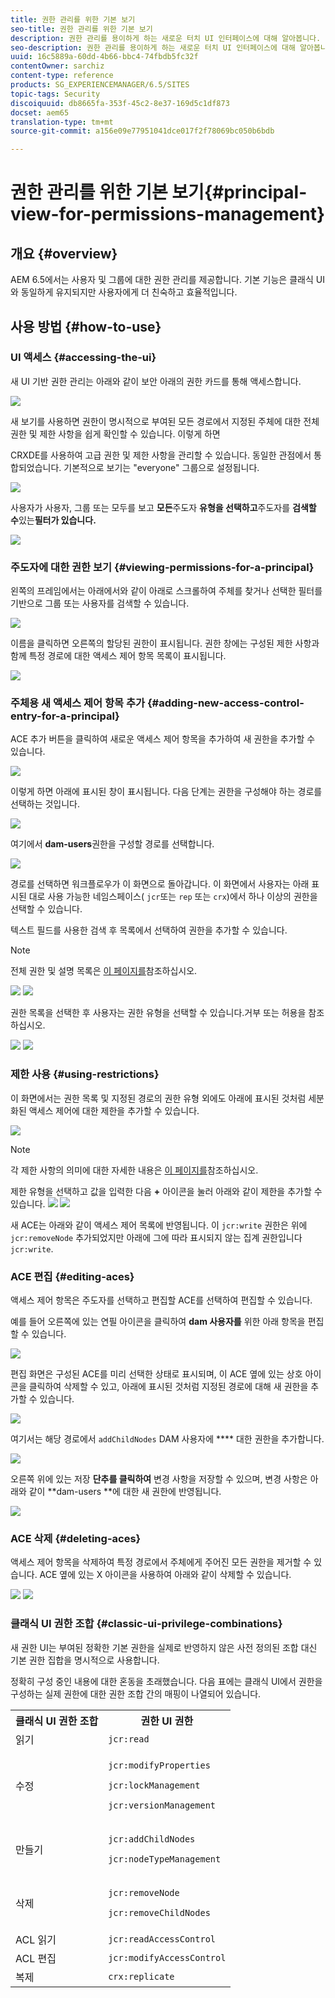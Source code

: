```yaml
---
title: 권한 관리를 위한 기본 보기
seo-title: 권한 관리를 위한 기본 보기
description: 권한 관리를 용이하게 하는 새로운 터치 UI 인터페이스에 대해 알아봅니다.
seo-description: 권한 관리를 용이하게 하는 새로운 터치 UI 인터페이스에 대해 알아봅니다.
uuid: 16c5889a-60dd-4b66-bbc4-74fbdb5fc32f
contentOwner: sarchiz
content-type: reference
products: SG_EXPERIENCEMANAGER/6.5/SITES
topic-tags: Security
discoiquuid: db8665fa-353f-45c2-8e37-169d5c1df873
docset: aem65
translation-type: tm+mt
source-git-commit: a156e09e77951041dce017f2f78069bc050b6bdb

---
```



# 권한 관리를 위한 기본 보기{#principal-view-for-permissions-management}

## 개요 {#overview}

AEM 6.5에서는 사용자 및 그룹에 대한 권한 관리를 제공합니다. 기본 기능은 클래식 UI와 동일하게 유지되지만 사용자에게 더 친숙하고 효율적입니다.

## 사용 방법 {#how-to-use}

### UI 액세스 {#accessing-the-ui}

새 UI 기반 권한 관리는 아래와 같이 보안 아래의 권한 카드를 통해 액세스합니다.

![](assets/screen_shot_2019-03-17at63333pm.png)

새 보기를 사용하면 권한이 명시적으로 부여된 모든 경로에서 지정된 주체에 대한 전체 권한 및 제한 사항을 쉽게 확인할 수 있습니다. 이렇게 하면

CRXDE를 사용하여 고급 권한 및 제한 사항을 관리할 수 있습니다. 동일한 관점에서 통합되었습니다. 기본적으로 보기는 &quot;everyone&quot; 그룹으로 설정됩니다.

![](assets/unu-1.png)

사용자가 사용자, 그룹 또는 모두를 보고 **모든**&#x200B;주도자 **유형을 선택하고**&#x200B;주도자를 **검색할 수**&#x200B;있는&#x200B;**필터가 있습니다.**

![](assets/image2019-3-20_23-52-51.png)

### 주도자에 대한 권한 보기 {#viewing-permissions-for-a-principal}

왼쪽의 프레임에서는 아래에서와 같이 아래로 스크롤하여 주체를 찾거나 선택한 필터를 기반으로 그룹 또는 사용자를 검색할 수 있습니다.

![](assets/doi-1.png)

이름을 클릭하면 오른쪽의 할당된 권한이 표시됩니다. 권한 창에는 구성된 제한 사항과 함께 특정 경로에 대한 액세스 제어 항목 목록이 표시됩니다.

![](assets/trei-1.png)

### 주체용 새 액세스 제어 항목 추가 {#adding-new-access-control-entry-for-a-principal}

ACE 추가 버튼을 클릭하여 새로운 액세스 제어 항목을 추가하여 새 권한을 추가할 수 있습니다.

![](assets/patru.png)

이렇게 하면 아래에 표시된 창이 표시됩니다. 다음 단계는 권한을 구성해야 하는 경로를 선택하는 것입니다.

![](assets/cinci-1.png)

여기에서 **dam-users**&#x200B;권한을 구성할 경로를 선택합니다.

![](assets/sase-1.png)

경로를 선택하면 워크플로우가 이 화면으로 돌아갑니다. 이 화면에서 사용자는 아래 표시된 대로 사용 가능한 네임스페이스( `jcr`또는 `rep` 또는 `crx`)에서 하나 이상의 권한을 선택할 수 있습니다.

텍스트 필드를 사용한 검색 후 목록에서 선택하여 권한을 추가할 수 있습니다.

>[!NOTE]
>
>전체 권한 및 설명 목록은 [이 페이지를](/help/sites-administering/user-group-ac-admin.md#access-right-management)참조하십시오.

![](assets/image2019-3-21_0-5-47.png) ![](assets/image2019-3-21_0-6-53.png)

권한 목록을 선택한 후 사용자는 권한 유형을 선택할 수 있습니다.거부 또는 허용을 참조하십시오.

![](assets/screen_shot_2019-03-17at63938pm.png) ![](assets/screen_shot_2019-03-17at63947pm.png)

### 제한 사용 {#using-restrictions}

이 화면에서는 권한 목록 및 지정된 경로의 권한 유형 외에도 아래에 표시된 것처럼 세분화된 액세스 제어에 대한 제한을 추가할 수 있습니다.

![](assets/image2019-3-21_1-4-14.png)

>[!NOTE]
>
>각 제한 사항의 의미에 대한 자세한 내용은 [이 페이지를](/help/sites-administering/user-group-ac-admin.md#restrictions)참조하십시오.

제한 유형을 선택하고 값을 입력한 다음 **+** 아이콘을 눌러 아래와 같이 제한을 추가할 수 있습니다. ![](assets/sapte-1.png) ![](assets/opt-1.png)

새 ACE는 아래와 같이 액세스 제어 목록에 반영됩니다. 이 `jcr:write` 권한은 위에 `jcr:removeNode` 추가되었지만 아래에 그에 따라 표시되지 않는 집계 권한입니다 `jcr:write`.

### ACE 편집 {#editing-aces}

액세스 제어 항목은 주도자를 선택하고 편집할 ACE를 선택하여 편집할 수 있습니다.

예를 들어 오른쪽에 있는 연필 아이콘을 클릭하여 **dam 사용자를** 위한 아래 항목을 편집할 수 있습니다.

![](assets/image2019-3-21_0-35-39.png)

편집 화면은 구성된 ACE를 미리 선택한 상태로 표시되며, 이 ACE 옆에 있는 상호 아이콘을 클릭하여 삭제할 수 있고, 아래에 표시된 것처럼 지정된 경로에 대해 새 권한을 추가할 수 있습니다.

![](assets/noua-1.png)

여기서는 해당 경로에서 `addChildNodes` DAM 사용자에 **** 대한 권한을 추가합니다.

![](assets/image2019-3-21_0-45-35.png)

오른쪽 위에 있는 저장 **단추를 클릭하여** 변경 사항을 저장할 수 있으며, 변경 사항은 아래와 같이 **dam-users **에 대한 새 권한에 반영됩니다.

![](assets/zece-1.png)

### ACE 삭제 {#deleting-aces}

액세스 제어 항목을 삭제하여 특정 경로에서 주체에게 주어진 모든 권한을 제거할 수 있습니다. ACE 옆에 있는 X 아이콘을 사용하여 아래와 같이 삭제할 수 있습니다.

![](assets/image2019-3-21_0-53-19.png) ![](assets/unspe.png)

### 클래식 UI 권한 조합 {#classic-ui-privilege-combinations}

새 권한 UI는 부여된 정확한 기본 권한을 실제로 반영하지 않은 사전 정의된 조합 대신 기본 권한 집합을 명시적으로 사용합니다.

정확히 구성 중인 내용에 대한 혼동을 초래했습니다. 다음 표에는 클래식 UI에서 권한을 구성하는 실제 권한에 대한 권한 조합 간의 매핑이 나열되어 있습니다.

<table>
 <tbody>
  <tr>
   <th>클래식 UI 권한 조합</th>
   <th>권한 UI 권한</th>
  </tr>
  <tr>
   <td>읽기</td>
   <td><code>jcr:read</code></td>
  </tr>
  <tr>
   <td>수정</td>
   <td><p><code>jcr:modifyProperties</code></p> <p><code>jcr:lockManagement</code></p> <p><code>jcr:versionManagement</code></p> </td>
  </tr>
  <tr>
   <td>만들기</td>
   <td><p><code>jcr:addChildNodes</code></p> <p><code>jcr:nodeTypeManagement</code></p> </td>
  </tr>
  <tr>
   <td>삭제</td>
   <td><p><code>jcr:removeNode</code></p> <p><code>jcr:removeChildNodes</code></p> </td>
  </tr>
  <tr>
   <td>ACL 읽기</td>
   <td><code>jcr:readAccessControl</code></td>
  </tr>
  <tr>
   <td>ACL 편집</td>
   <td><code>jcr:modifyAccessControl</code></td>
  </tr>
  <tr>
   <td>복제</td>
   <td><code>crx:replicate</code></td>
  </tr>
 </tbody>
</table>

